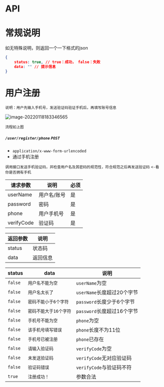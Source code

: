 # API



# 常规说明

如无特殊说明，则返回一个一下格式的json

```json
{
    status: true, // true：成功， false：失败
    data: "" // 提示信息
}
```



# 用户注册

`说明：用户先输入手机号，发送验证码验证手机后，再填写账号信息`

![image-20220118183346565](C:\Users\13366\AppData\Roaming\Typora\typora-user-images\image-20220118183346565.png)

`流程如上图`



##### `/user/register/phone` `POST`

- `application/x-www-form-urlencoded`
- 通过手机注册

`调用接口发送手机验证码，并检查用户名及其密码的规范性，符合规范之后再发送验证码` `<-看你是否拥有手机`

| 请求参数   | 说明        | 必须 |
| ---------- | ----------- | ---- |
| userName   | 用户名/账号 | 是   |
| password   | 密码        | 是   |
| phone      | 用户手机号  | 是   |
| verifyCode | 验证码      | 是   |

| 返回参数 | 说明     |
| -------- | -------- |
| status   | 状态码   |
| data     | 返回信息 |

| status  | data                   | 说明                       |
| ------- | ---------------------- | -------------------------- |
| `false` | `用户名不能为空`       | `userName`为空             |
| `false` | `用户名太长了`         | `userName`长度超过20个字节 |
| `false` | `密码不能小于6个字符`  | `password`长度少于6个字节  |
| `false` | `密码不能大于16个字符` | `password`长度超过16个字节 |
| `false` | `手机号不能为空`       | `phone`为空                |
| `false` | `该手机号填写错误`     | `phone`长度不为11位        |
| `false` | `手机号已被注册`       | `phone`已存在              |
| `false` | `请输入验证码`         | `verifyCode`为空           |
| `false` | `未发送验证码`         | `verifyCode`无对应验证码   |
| `false` | `验证码错误`           | `verifyCode`与验证码不符   |
| `true`  | `注册成功！`           | 参数合法                   |

